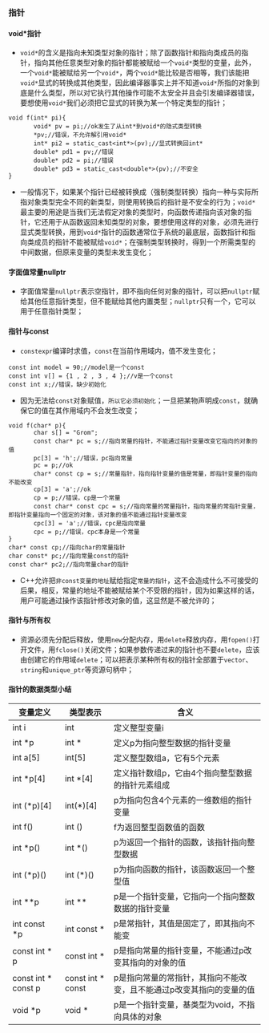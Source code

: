 ### 指针
#### void*指针
+ `void*`的含义是指向未知类型对象的指针；除了函数指针和指向类成员的指针，指向其他任意类型对象的指针都能被赋给一个`void*`类型的变量，此外，一个`void*`能被赋给另一个`void*`，两个`void*`能比较是否相等，我们该能把`void*`显式的转换成其他类型，因此编译器事实上并不知道`void*`所指的对象到底是什么类型，所以对它执行其他操作可能不太安全并且会引发编译器错误，要想使用`void*`我们必须把它显式的转换为某一个特定类型的指针；

```
void f(int* pi){
       void* pv = pi;//ok发生了从int*到void*的隐式类型转换
       *pv;//错误，不允许解引用void*
       int* pi2 = static_cast<int*>(pv);//显式转换回int*
       double* pd1 = pv;//错误
       double* pd2 = pi;//错误
       double* pd3 = static_cast<double*>(pv);//不安全
}
```

+ 一般情况下，如果某个指针已经被转换成（强制类型转换）指向一种与实际所指对象类型完全不同的新类型，则使用转换后的指针是不安全的行为；`void*`最主要的用途是当我们无法假定对象的类型时，向函数传递指向该对象的指针，它还用于从函数返回未知类型的对象，要想使用这样的对象，必须先进行显式类型转换，用到`void*`指针的函数通常位于系统的最底层，函数指针和指向类成员的指针不能被赋给`void*`；在强制类型转换时，得到一个所需类型的中间数据，但原来变量的类型未发生变化；

#### 字面值常量nullptr
+ 字面值常量`nullptr`表示空指针，即不指向任何对象的指针，可以把`nullptr`赋给其他任意指针类型，但不能赋给其他内置类型；`nullptr`只有一个，它可以用于任意指针类型；
#### 指针与const
+ `constexpr`编译时求值，`const`在当前作用域内，值不发生变化；

```
const int model = 90;//model是一个const
const int v[] = {1 , 2 , 3 , 4 };//v是一个const
const int x;//错误，缺少初始化
```
+ 因为无法给`const`对象赋值，`所以它必须初始化`；一旦把某物声明成`const`，就确保它的值在其作用域内不会发生改变；
```
void f(char* p){
       char s[] = "Grom";
       const char* pc = s;//指向常量的指针，不能通过指针变量改变它指向的对象的值
       pc[3] = 'h';//错误，pc指向常量
       pc = p;//ok
       char* const cp = s;//常量指针，指向指针变量的值是常量，即指针变量的指向不能改变
       cp[3] = 'a';//ok
       cp = p;//错误，cp是一个常量
       const char* const cpc = s;//指向常量的常量指针，指向常量的常指针变量，即指针变量指向一个固定的对象，该对象的值不能通过指针变量改变
       cpc[3] = 'a';//错误，cpc是指向常量
       cpc = p;//错误，cpc本身是一个常量
}
char* const cp;//指向char的常量指针
char const* pc;//指向常量const的指针
const char* pc2;//指向常量char的指针
```
+ C++允许把`非const变量的地址`赋给指定`常量的指针`，这不会造成什么不可接受的后果，相反，常量的地址不能被赋给某个不受限的指针，因为如果这样的话，用户可能通过操作该指针修改对象的值，这显然是不被允许的；

#### 指针与所有权
+ 资源必须先分配后释放，使用`new`分配内存，用`delete`释放内存，用`fopen()`打开文件，用`fclose()`关闭文件；如果参数传递过来的指针也不要`delete`，应该由创建它的作用域`delete`；可以把表示某种所有权的指针全部置于`vector`、`string`和`unique_ptr`等资源句柄中；

#### 指针的数据类型小结

|变量定义|类型表示|含义|
|------|------|------|
|int i|int|定义整型变量i|
|int *p|int *|定义p为指向整型数据的指针变量|
|int a[5]|int[5]|定义整型数组a，它有5个元素|
|int *p[4]|int *[4]|定义指针数组p，它由4个指向整型数据的指针元素组成|
|int (*p)[4]|int(*)[4]|p为指向包含4个元素的一维数组的指针变量|
|int f()|int ()|f为返回整型函数值的函数|
|int *p()|int *()|p为返回一个指针的函数，该指针指向整型数据|
|int (*p)()|int (*)()|p为指向函数的指针，该函数返回一个整型值|
|int **p|int **|p是一个指针变量，它指向一个指向整数数据的指针变量|
|int const *p|int const *|p是常指针，其值是固定了，即其指向不能变|
|const int * p|const int *|p是指向常量的指针变量，不能通过p改变其指向的对象的值|
|const int * const p|const int * const|p是指向常量的常指针，其指向不能改变，且不能通过p改变其指向的变量的值|
|void *p|void *|p是一个指针变量，基类型为void，不指向具体的对象|
